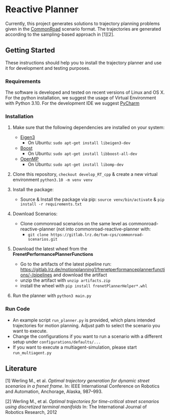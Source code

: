 # Reactive Planner

Currently, this project generates solutions to trajectory planning problems given in the [CommonRoad](https://commonroad.in.tum.de/) scenario format.
The trajectories are generated according to the sampling-based approach in [1][2].

## Getting Started
These instructions should help you to install the trajectory planner and use it for development and testing purposes.

### Requirements
The software is  developed and tested on recent versions of Linux and OS X.
For the python installation, we suggest the usage of Virtual Environment with Python 3.10.
For the development IDE we suggest [PyCharm](http://www.jetbrains.com/pycharm/)

### Installation
1. Make sure that the following dependencies are installed on your system:
   * [Eigen3](https://eigen.tuxfamily.org/dox/) 
     * On Ubuntu: `sudo apt-get install libeigen3-dev`
   * [Boost](https://www.boost.org/)
     * On Ubuntu: `sudo apt-get install libboost-all-dev`
   * [OpenMP](https://www.openmp.org/) 
     * On Ubuntu: `sudo apt-get install libomp-dev`

2. Clone this repository, `checkout develop_RT_cpp`  & create a new virtual environment `python3.10 -m venv venv`

3. Install the package:
    * Source & Install the package via pip: `source venv/bin/activate` & `pip install -r requirements.txt`

4. Download Scenarios:
    * Clone commonroad scenarios on the same level as commonroad-reactive-planner (not into commonroad-reactive-planner with: 
      * `git clone https://gitlab.lrz.de/tum-cps/commonroad-scenarios.git`

5. Download the latest wheel from the **FrenetPerformancePlannerFunctions**
    *  Go to the artifacts of the latest pipeline run: https://gitlab.lrz.de/motionplanning1/frenetperformanceplannerfunctions/-/pipelines and download the artifact
    *  unzip the artifact with `unzip artifacts.zip`
    *  install the wheel with `pip install frenetPlannerHelper*.whl`

6. Run the planner with `python3 main.py`

### Run Code
* An example script `run_planner.py` is provided, which plans intended trajectories for motion planning. Adjust path to select the scenario you want to execute.
* Change the configurations if you want to run a scenario with a different setup under `configurations/defaults/...` 
* If you want to execute a multiagent-simulation, please start `run_multiagent.py` 

## Literature
[1] Werling M., et al. *Optimal trajectory generation for dynamic street scenarios in a frenet frame*. In: IEEE International Conference on Robotics and Automation, Anchorage, Alaska, 987–993.

[2] Werling M., et al. *Optimal trajectories for time-critical street scenarios using discretized terminal manifolds* In:
The International Journal of Robotics Research, 2012
